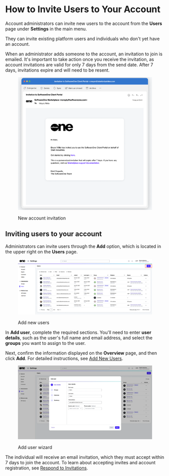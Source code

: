 # How to Invite Users to Your Account

Account administrators can invite new users to the account from the **Users** page under **Settings** in the main menu.

They can invite existing platform users and individuals who don't yet have an account.&#x20;

When an administrator adds someone to the account, an invitation to join is emailed. It's important to take action once you receive the invitation, as account invitations are valid for only 7 days from the send date. After 7 days, invitations expire and will need to be resent.&#x20;

<figure><img src="../../../.gitbook/assets/AccountInvitation (1).png" alt="" width="563"><figcaption><p>New account invitation</p></figcaption></figure>

## Inviting users to your account

Administrators can invite users through the **Add** option, which is located in the upper right on the **Users** page.

<figure><img src="../../../.gitbook/assets/AddUsers (2).png" alt=""><figcaption><p>Add new users</p></figcaption></figure>

In **Add user**, complete the required sections. You'll need to enter **user details**, such as the user's full name and email address, and select the **groups** you want to assign to the user.&#x20;

Next, confirm the information displayed on the **Overview** page, and then click **Add**. For detailed instructions, see [Add New Users](../../../modules-and-features/settings/users/add-new-users.md).&#x20;

<figure><img src="../../../.gitbook/assets/image (1144).png" alt=""><figcaption><p>Add user wizard</p></figcaption></figure>

The individual will receive an email invitation, which they must accept within 7 days to join the account. To learn about accepting invites and account registration, see [Respond to Invitations](../../../modules-and-features/settings/users/respond-to-invitations.md).
